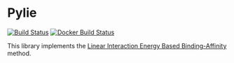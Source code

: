# Pylie

[![Build Status](https://travis-ci.org/MD-Studio/mdstudio_pylie.svg?branch=master)](https://travis-ci.org/MD-Studio/mdstudio_pylie) [![Docker Build Status](https://img.shields.io/docker/build/mdstudio/mdstudio_pylie.svg)](https://hub.docker.com/r/mdstudio/mdstudio_pylie/)

This library implements the [Linear Interaction Energy Based Binding-Affinity](https://research.vu.nl/en/publications/comprehensive-and-automated-linear-interaction-energy-based-bindi) method.


